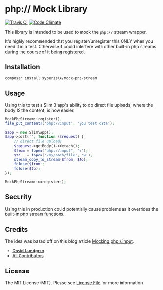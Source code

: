 # php:// Mock Library

[![Travis CI](https://secure.travis-ci.org/SyberIsle/mock-php-stream.png)](https://travis-ci.org/SyberIsle/mock-php-stream) [![Code Climate](https://codeclimate.com/github/SyberIsle/mock-php-stream/badges/gpa.svg)](https://codeclimate.com/github/SyberIsle/mock-php-stream)

This library is intended to be used to mock the `php://` stream wrapper.

It's highly recommended that you register/unregister this ONLY when you need it in a test. Otherwise it could interfere
with other built-in php streams during the course of it being registered.

## Installation

`composer install syberisle/mock-php-stream`

## Usage

Using this to test a Slim 3 app's ability to do direct file uploads, where the body IS the content, is
now easier. 

```php
MockPhpStream::register();
file_put_contents('php://input', 'you test data');

$app = new Slim\App();
$app->post('', function ($request) {
    // direct file uploads
    $request->getBody()->detach();
    $from = fopen("php://input", 'r');
    $to   = fopen('/my/path/file', 'w');
    stream_copy_to_stream($from, $to);
    fclose($from);
    fclose($to);
});

MockPhpStream::unregister();
```

## Security

Using this in production could potentially cause problems as it overrides the built-in php stream functions.

## Credits

The idea was based off on this blog article [Mocking php://input](http://news-from-the-basement.blogspot.com/2011/07/mocking-phpinput.html).

- [David Lundgren](https://github.com/dlundgren)
- [All Contributors](https://github.com/syberisle/pipeline/contributors)

## License

The MIT License (MIT). Please see [License File](LICENSE.md) for more information.